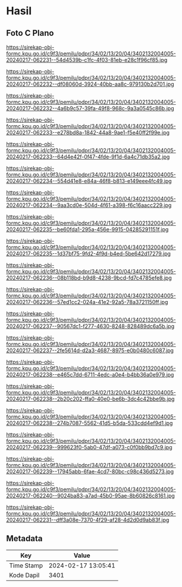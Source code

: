 # Hasil

## Foto C Plano

https://sirekap-obj-formc.kpu.go.id/c9f3/pemilu/pdpr/34/02/13/20/04/3402132004005-20240217-062231--54d4539b-c1fc-4f03-81eb-e28c1f96cf85.jpg

https://sirekap-obj-formc.kpu.go.id/c9f3/pemilu/pdpr/34/02/13/20/04/3402132004005-20240217-062232--df08060d-3924-40bb-aa8c-979130b2d701.jpg

https://sirekap-obj-formc.kpu.go.id/c9f3/pemilu/pdpr/34/02/13/20/04/3402132004005-20240217-062232--4a6b9c57-39fa-49f8-968c-9a3a0545c86b.jpg

https://sirekap-obj-formc.kpu.go.id/c9f3/pemilu/pdpr/34/02/13/20/04/3402132004005-20240217-062233--e278bd8a-1842-44a8-9ae1-f5e40ff2f99e.jpg

https://sirekap-obj-formc.kpu.go.id/c9f3/pemilu/pdpr/34/02/13/20/04/3402132004005-20240217-062233--64d4e42f-0f47-4fde-9f1d-6a4c71db35a2.jpg

https://sirekap-obj-formc.kpu.go.id/c9f3/pemilu/pdpr/34/02/13/20/04/3402132004005-20240217-062234--554d41e8-e84a-46f8-b813-e149eee4fc49.jpg

https://sirekap-obj-formc.kpu.go.id/c9f3/pemilu/pdpr/34/02/13/20/04/3402132004005-20240217-062234--9aa3cd0e-504d-4f61-a398-f6c16aacc229.jpg

https://sirekap-obj-formc.kpu.go.id/c9f3/pemilu/pdpr/34/02/13/20/04/3402132004005-20240217-062235--be60fda1-295a-456e-9915-04285291151f.jpg

https://sirekap-obj-formc.kpu.go.id/c9f3/pemilu/pdpr/34/02/13/20/04/3402132004005-20240217-062235--1d37bf75-9fd2-4f9d-b4ed-5be642d17279.jpg

https://sirekap-obj-formc.kpu.go.id/c9f3/pemilu/pdpr/34/02/13/20/04/3402132004005-20240217-062236--08b118bd-b9d8-4238-9bcd-fd7c4785efe8.jpg

https://sirekap-obj-formc.kpu.go.id/c9f3/pemilu/pdpr/34/02/13/20/04/3402132004005-20240217-062236--57ed1cc2-024a-41e2-92a5-78a3721150ff.jpg

https://sirekap-obj-formc.kpu.go.id/c9f3/pemilu/pdpr/34/02/13/20/04/3402132004005-20240217-062237--90567dc1-f277-4630-8248-828489dc6a5b.jpg

https://sirekap-obj-formc.kpu.go.id/c9f3/pemilu/pdpr/34/02/13/20/04/3402132004005-20240217-062237--2fe5614d-d2a3-4687-8975-e0b0480c6087.jpg

https://sirekap-obj-formc.kpu.go.id/c9f3/pemilu/pdpr/34/02/13/20/04/3402132004005-20240217-062238--e465c7dd-6711-4edc-a0e4-b4bb36a0e979.jpg

https://sirekap-obj-formc.kpu.go.id/c9f3/pemilu/pdpr/34/02/13/20/04/3402132004005-20240217-062238--2b20c202-ffa0-40e0-be6b-3dc4c42bbe9b.jpg

https://sirekap-obj-formc.kpu.go.id/c9f3/pemilu/pdpr/34/02/13/20/04/3402132004005-20240217-062238--274b7087-5562-41d5-b5da-533cdd4ef9d1.jpg

https://sirekap-obj-formc.kpu.go.id/c9f3/pemilu/pdpr/34/02/13/20/04/3402132004005-20240217-062239--999623f0-5ab0-47df-a073-c0f0bb9bd7c9.jpg

https://sirekap-obj-formc.kpu.go.id/c9f3/pemilu/pdpr/34/02/13/20/04/3402132004005-20240217-062239--17945abb-6fae-4cd7-80bc-c98c436d5273.jpg

https://sirekap-obj-formc.kpu.go.id/c9f3/pemilu/pdpr/34/02/13/20/04/3402132004005-20240217-062240--9024ba83-a7ad-45b0-95ae-8b60826c8161.jpg

https://sirekap-obj-formc.kpu.go.id/c9f3/pemilu/pdpr/34/02/13/20/04/3402132004005-20240217-062231--dff3a08e-7370-4f29-af28-4d2d0d9ab83f.jpg


## Metadata

| Key        | Value               |
| ---------- | ------------------- |
| Time Stamp | 2024-02-17 13:05:41 |
| Kode Dapil | 3401                |



